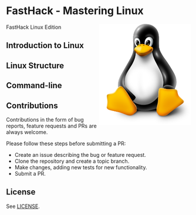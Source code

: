 # FastHack - Mastering Linux 
FastHack Linux Edition
<img align="right" alt="GIF" src="images/linuxpenguin.png" width="250"/>

## Introduction to Linux

## Linux Structure

## Command-line


## Contributions
Contributions in the form of bug reports, feature requests and PRs are always welcome.

Please follow these steps before submitting a PR:

* Create an issue describing the bug or feature request.
* Clone the repository and create a topic branch.
* Make changes, adding new tests for new functionality.
* Submit a PR.

## License
See [LICENSE](LICENSE).
